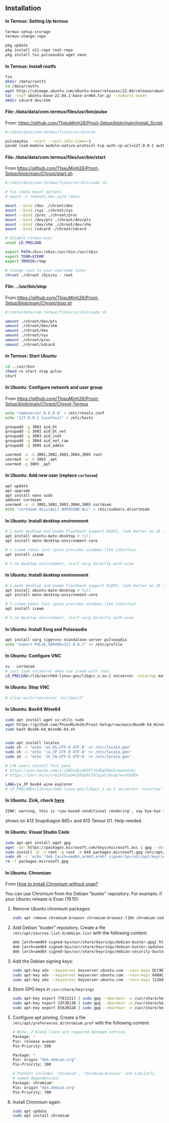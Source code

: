 ## Installation

#### In Termux: Setting Up termux

```sh
termux-setup-storage
termux-change-repo

pkg update
pkg install x11-repo root-repo
pkg install tsu pulseaudio wget nano
```

#### In Termux: Install rootfs

```sh
tsu
mkdir /data/rootfs
cd /data/rootfs
wget http://cdimage.ubuntu.com/ubuntu-base/releases/22.04/release/ubuntu-base-22.04.1-base-arm64.tar.gz
tar -xvpf ubuntu-base-22.04.1-base-arm64.tar.gz --numeric-owner
mkdir sdcard dev/shm
```

#### File: /data/data/com.termux/files/usr/bin/pulse

From: https://github.com/ThieuMinh26/Proot-Setup/blob/main/Install_Script

```sh
#!/data/data/com.termux/files/usr/bin/sh

pulseaudio --start --exit-idle-time=-1
pacmd load-module module-native-protocol-tcp auth-ip-acl=127.0.0.1 auth-anony
```

#### File: /data/data/com.termux/files/usr/bin/start 

From https://github.com/ThieuMinh26/Proot-Setup/blob/main/Chroot/start.sh

```sh
#!/data/data/com.termux/files/usr/bin/sudo sh

# fix /data mount options
# mount -o remount,dev,suid /data

mount --bind /dev ./chroot/dev
mount --bind /sys ./chroot/sys
mount --bind /proc ./chroot/proc
mount --bind /dev/pts ./chroot/dev/pts
mount --bind /dev/shm ./chroot/dev/shm
mount --bind /sdcard ./chroot/sdcard

# disable termux-exec
unset LD_PRELOAD

export PATH=/bin:/sbin:/usr/bin:/usr/sbin
export TERM=$TERM
export TMPDIR=/tmp

# change root to your username later
chroot ./chroot /bin/su - root
```

#### File: ../usr/bin/stop

From https://github.com/ThieuMinh26/Proot-Setup/blob/main/Chroot/stop.sh

```sh
#!/data/data/com.termux/files/usr/bin/sudo sh

umount ./chroot/dev/pts
umount ./chroot/dev/shm
umount ./chroot/dev
umount ./chroot/sys
umount ./chroot/proc
umount ./chroot/sdcard
```

#### In Termux: Start Ubuntu

```sh
cd ../usr/bin
chmod +x start stop pulse
start
```

#### In Ubuntu: Configure network and user group

From https://github.com/ThieuMinh26/Proot-Setup/blob/main/Chroot/Chroot-Termux

```sh
echo "nameserver 8.8.8.8" > /etc/resolv.conf
echo "127.0.0.1 localhost" > /etc/hosts

groupadd -g 3001 aid_bt
groupadd -g 3002 aid_bt_net
groupadd -g 3003 aid_inet
groupadd -g 3004 aid_net_raw
groupadd -g 3005 aid_admin

usermod -a -G 3001,3002,3003,3004,3005 root
usermod -a -G 3003 _apt
usermod -g 3003 _apt
```

#### In Ubuntu: Add new user (replace `cortmiem`)

```sh
apt update
apt upgrade
apt install nano sudo
adduser cortmiem
usermod -a -G 3001,3002,3003,3004,3005 cortmiem
echo "cortmiem ALL=(ALL) NOPASSWD:ALL" > /etc/sudoers.d/cortmiem
```

#### In Ubuntu: Install desktop environment

```sh
# 1.mate desktop and Gnome Flashback support HiDPI, look better on 2k tablet. 
apt install ubuntu-mate-desktop # full
apt install mate-desktop-environment-core

# 2.icewm takes less space provides windows-like interface
apt install icewm

# 3.no desktop environment, start xorg directly with wine
```

#### In Ubuntu: Install desktop environment

```sh
# 1.mate desktop and Gnome Flashback support HiDPI, look better on 2k tablet. 
apt install ubuntu-mate-desktop # full
apt install mate-desktop-environment-core

# 2.icewm takes less space provides windows-like interface
apt install icewm

# 3.no desktop environment, start xorg directly with wine
```

#### In Ubuntu: Install Xorg and Pulseaudio

```sh
apt install xorg tigervnc-standalone-server pulseaudio
echo "export PULSE_SERVER=127.0.0.1" >> /etc/profile
```

#### In Ubuntu: Configure VNC

```sh
su - cortmiem
# just type vncserver when use icewm with root.
LD_PRELOAD=/lib/aarch64-linux-gnu/libgcc_s.so.1 vncserver -xstartup mate-session -geometry=2560x1600
```

#### In Ubuntu: Stop VNC

```sh
# alias exit="vncserver -kill&exit"
```

#### In Ubuntu: Box64 Wine64

```sh
sudo apt install wget xz-utils sudo
wget https://github.com/ThieuMinh26/Proot-Setup/raw/main/Box86-64_Wine86-64.sh
sudo bash Box86-64_Wine86-64.sh


sudo apt install locales
sudo sh -c "echo 'en_US.UTF-8 UTF-8' >> /etc/locale.gen"
sudo sh -c "echo 'ja_JP.UTF-8 UTF-8' >> /etc/locale.gen"
sudo sh -c "echo 'zh_CN.UTF-8 UTF-8' >> /etc/locale.gen"

# CJK users install font pack 
# https://pan.baidu.com/s/1SWTe1Dj485FTJSdKqI6QCA?pwd=4abj
# https://1drv.ms/u/s!AiAVZceokcQYqUbCX5CqixCy0udp?e=7e5OEm

LANG=ja_JP box64 wine explorer
# LD_PRELOAD=/lib/aarch64-linux-gnu/libgcc_s.so.1 vncserver -xstartup "LANG=ja_JP box64 wine explorer /desktop=shell,1920x1200 explorer" -geometry=2560x1600
```

#### In Ubuntu: Zink, check [here](https://github.com/ThieuMinh26/Proot-Setup/blob/main/Zink)

```sh
ZINK: warning, this is *cpu-based conditional rendering*, say bye-bye to fps
```

shows on A13 Snapdragon 865+ and A13 Tensor G1. Help needed.

#### In Ubuntu: Visual Studio Code

```sh
sudo apt-get install wget gpg
wget -qO- https://packages.microsoft.com/keys/microsoft.asc | gpg --dearmor > packages.microsoft.gpg
sudo install -D -o root -g root -m 644 packages.microsoft.gpg /etc/apt/keyrings/packages.microsoft.gpg
sudo sh -c 'echo "deb [arch=amd64,arm64,armhf signed-by=/etc/apt/keyrings/packages.microsoft.gpg] https://packages.microsoft.com/repos/code stable main" > /etc/apt/sources.list.d/vscode.list'
rm -f packages.microsoft.gpg
```

#### In Ubuntu: Chromium
From [How to install Chromium without snap?](https://askubuntu.com/questions/1204571/how-to-install-chromium-without-snap)

You can use Chromium from the Debian "buster" repository.
For example, if your Ubuntu release is Eoan (19.10):

1. Remove Ubuntu chromium packages:

   ```sh
   sudo apt remove chromium-browser chromium-browser-l10n chromium-codecs-ffmpeg-extra
   ```

2. Add Debian "buster" repository. Create a file `/etc/apt/sources.list.d/debian.list` with the following content:

   ```sh
   deb [arch=amd64 signed-by=/usr/share/keyrings/debian-buster.gpg] http://deb.debian.org/debian buster main
   deb [arch=amd64 signed-by=/usr/share/keyrings/debian-buster-updates.gpg] http://deb.debian.org/debian buster-updates main
   deb [arch=amd64 signed-by=/usr/share/keyrings/debian-security-buster.gpg] http://deb.debian.org/debian-security buster/updates main
   ```

3. Add the Debian signing keys:

   ```sh
   sudo apt-key adv --keyserver keyserver.ubuntu.com --recv-keys DCC9EFBF77E11517
   sudo apt-key adv --keyserver keyserver.ubuntu.com --recv-keys 648ACFD622F3D138
   sudo apt-key adv --keyserver keyserver.ubuntu.com --recv-keys 112695A0E562B32A
   ```

4. Store GPG keys in `/usr/share/keyrings`

   ```sh
   sudo apt-key export 77E11517 | sudo gpg --dearmour -o /usr/share/keyrings/debian-buster.gpg
   sudo apt-key export 22F3D138 | sudo gpg --dearmour -o /usr/share/keyrings/debian-buster-updates.gpg
   sudo apt-key export E562B32A | sudo gpg --dearmour -o /usr/share/keyrings/debian-security-buster.gpg
   ```

5. Configure apt pinning. Create a file `/etc/apt/preferences.d/chromium.pref` with the following content:

   ```sh
   # Note: 2 blank lines are required between entries
   Package: *
   Pin: release a=eoan
   Pin-Priority: 500
   
   Package: *
   Pin: origin "deb.debian.org"
   Pin-Priority: 300
   
   # Pattern includes 'chromium', 'chromium-browser' and similarly
   # named dependencies:
   Package: chromium*
   Pin: origin "deb.debian.org"
   Pin-Priority: 700
   ```

6. Install Chromium again

   ```sh
   sudo apt update
   sudo apt install chromium
   ```

